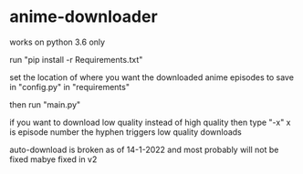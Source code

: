 # anime-downloader
works on python 3.6 only

run "pip install -r Requirements.txt"

set the location of where you want the downloaded anime episodes to save in "config.py" in "requirements" 

then run "main.py"

if you want to download low quality instead of high quality 
then type "-x"  x is episode number the hyphen triggers low 
quality downloads


auto-download is broken as of 14-1-2022 and most probably will not be fixed mabye fixed in v2
